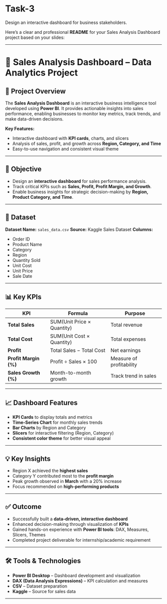 # Task-3
Design an interactive dashboard for business stakeholders.

Here’s a clear and professional **README** for your Sales Analysis Dashboard project based on your slides:

---

# 🛒 Sales Analysis Dashboard – Data Analytics Project

## 📌 Project Overview

The **Sales Analysis Dashboard** is an interactive business intelligence tool developed using **Power BI**. It provides actionable insights into sales performance, enabling businesses to monitor key metrics, track trends, and make data-driven decisions.

**Key Features:**

* Interactive dashboard with **KPI cards**, charts, and slicers
* Analysis of sales, profit, and growth across **Region, Category, and Time**
* Easy-to-use navigation and consistent visual theme

---

## 🎯 Objective

* Design an **interactive dashboard** for sales performance analysis.
* Track critical KPIs such as **Sales, Profit, Profit Margin, and Growth**.
* Enable business insights for strategic decision-making by **Region, Product Category, and Time**.

---

## 📂 Dataset

**Dataset Name:** `sales_data.csv`
**Source:** Kaggle Sales Dataset
**Columns:**

* Order ID
* Product Name
* Category
* Region
* Quantity Sold
* Unit Cost
* Unit Price
* Sale Date

---

## 📊 Key KPIs

| KPI                   | Formula                    | Purpose                  |
| --------------------- | -------------------------- | ------------------------ |
| **Total Sales**       | SUM(Unit Price × Quantity) | Total revenue            |
| **Total Cost**        | SUM(Unit Cost × Quantity)  | Total expenses           |
| **Profit**            | Total Sales − Total Cost   | Net earnings             |
| **Profit Margin (%)** | Profit ÷ Sales × 100       | Measure of profitability |
| **Sales Growth (%)**  | Month-to-month growth      | Track trend in sales     |

---

## 📈 Dashboard Features

* **KPI Cards** to display totals and metrics
* **Time-Series Chart** for monthly sales trends
* **Bar Charts** by Region and Category
* **Slicers** for interactive filtering (Region, Category)
* **Consistent color theme** for better visual appeal

---

## 💡 Key Insights

* Region X achieved the **highest sales**
* Category Y contributed most to the **profit margin**
* Peak growth observed in **March** with a 20% increase
* Focus recommended on **high-performing products**

---

## ✅ Outcome

* Successfully built a **data-driven, interactive dashboard**
* Enhanced decision-making through visualization of **KPIs**
* Gained hands-on experience with **Power BI tools**: DAX, Measures, Slicers, Themes
* Completed project deliverable for internship/academic requirement

---

## 🛠 Tools & Technologies

* **Power BI Desktop** – Dashboard development and visualization
* **DAX (Data Analysis Expressions)** – KPI calculation and measures
* **CSV** – Dataset preparation
* **Kaggle** – Source for sales data

---


